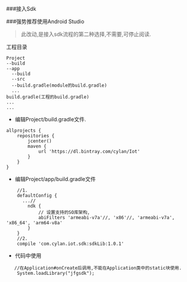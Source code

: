 ###接入Sdk

###强势推荐使用Android Studio

>	此改动,是接入sdk流程的第二种选择,不需要,可停止阅读.


工程目录
```
Project
--build
--app
  --build
  --src
  --build.gradle(module的build.gradle)
  ...
build.gradle(工程的build.gradle)
...
...
```

*   编辑Project/build.gradle文件.

```
allprojects {
    repositories {
        jcenter()
        maven {
            url 'https://dl.bintray.com/cylan/Iot'
        }
    }
}
```

*   编辑Project/app/build.gradle文件

```
    //1.
    defaultConfig {
      ...//
        ndk {
            // 设置支持的SO库架构,
            abiFilters 'armeabi-v7a'//, 'x86'//, 'armeabi-v7a', 'x86_64', 'arm64-v8a'
        }
    }
    //2.
    compile 'com.cylan.iot.sdk:sdkLib:1.0.1'
```

*   代码中使用

```
   //在Application#onCreate后调用,不能在Application类中的static块使用.
    System.loadLibrary("jfgsdk");
```
